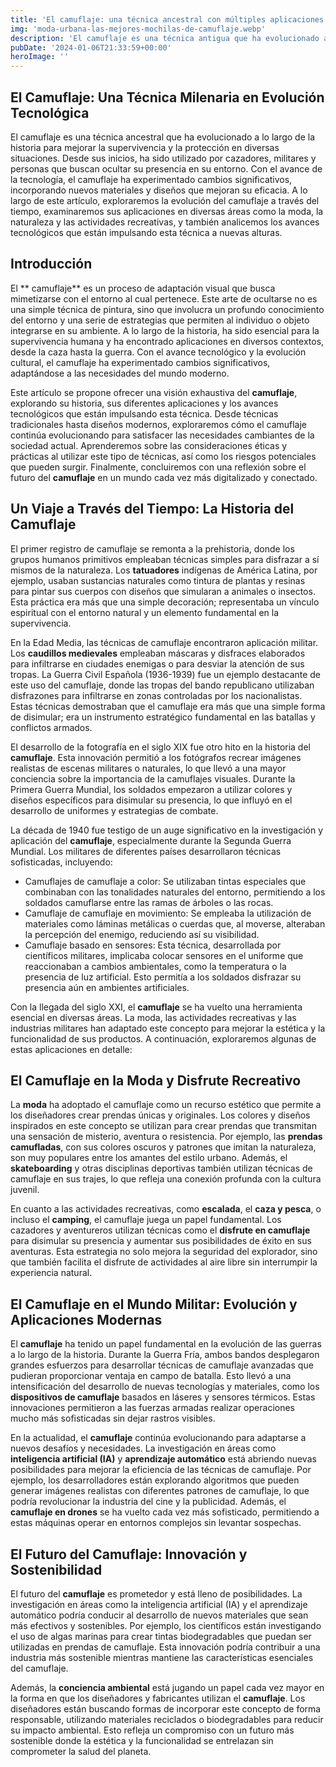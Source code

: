```yaml
---
title: 'El camuflaje: una técnica ancestral con múltiples aplicaciones en la actualidad - Camuflaje Militar'
img: 'moda-urbana-las-mejores-mochilas-de-camuflaje.webp'
description: 'El camuflaje es una técnica antigua que ha evolucionado a lo largo de los años. Desde sus inicios, se ha utilizado para ocultar y proteger a individuos u'
pubDate: '2024-01-06T21:33:59+00:00'
heroImage: ''
---
```

    
  ## El Camuflaje: Una Técnica Milenaria en Evolución Tecnológica

El camuflaje es una técnica ancestral que ha evolucionado a lo largo de la historia para mejorar la supervivencia y la protección en diversas situaciones. Desde sus inicios, ha sido utilizado por cazadores, militares y personas que buscan ocultar su presencia en su entorno. Con el avance de la tecnología, el camuflaje ha experimentado cambios significativos, incorporando nuevos materiales y diseños que mejoran su eficacia. A lo largo de este artículo, exploraremos la evolución del camuflaje a través del tiempo, examinaremos sus aplicaciones en diversas áreas como la moda, la naturaleza y las actividades recreativas, y también analicemos los avances tecnológicos que están impulsando esta técnica a nuevas alturas.

## Introducción

El ** camuflaje** es un proceso de adaptación visual que busca mimetizarse con el entorno al cual pertenece. Este arte de ocultarse no es una simple técnica de pintura, sino que involucra un profundo conocimiento del entorno y una serie de estrategias que permiten al individuo o objeto integrarse en su ambiente. A lo largo de la historia, ha sido esencial para la supervivencia humana y ha encontrado aplicaciones en diversos contextos, desde la caza hasta la guerra. Con el avance tecnológico y la evolución cultural, el camuflaje ha experimentado cambios significativos, adaptándose a las necesidades del mundo moderno.

Este artículo se propone ofrecer una visión exhaustiva del **camuflaje**, explorando su historia, sus diferentes aplicaciones y los avances tecnológicos que están impulsando esta técnica. Desde técnicas tradicionales hasta diseños modernos, exploraremos cómo el camuflaje continúa evolucionando para satisfacer las necesidades cambiantes de la sociedad actual. Aprenderemos sobre las consideraciones éticas y prácticas al utilizar este tipo de técnicas, así como los riesgos potenciales que pueden surgir. Finalmente, concluiremos con una reflexión sobre el futuro del **camuflaje** en un mundo cada vez más digitalizado y conectado.

## Un Viaje a Través del Tiempo: La Historia del Camuflaje

El primer registro de camuflaje se remonta a la prehistoria, donde los grupos humanos primitivos empleaban técnicas simples para disfrazar a sí mismos de la naturaleza. Los **tatuadores** indígenas de América Latina, por ejemplo, usaban sustancias naturales como tintura de plantas y resinas para pintar sus cuerpos con diseños que simularan a animales o insectos. Esta práctica era más que una simple decoración; representaba un vínculo espiritual con el entorno natural y un elemento fundamental en la supervivencia.

En la Edad Media, las técnicas de camuflaje encontraron aplicación militar. Los **caudillos medievales** empleaban máscaras y disfraces elaborados para infiltrarse en ciudades enemigas o para desviar la atención de sus tropas. La Guerra Civil Española (1936-1939) fue un ejemplo destacante de este uso del camuflaje, donde las tropas del bando republicano utilizaban disfrazones para infiltrarse en zonas controladas por los nacionalistas. Estas técnicas demostraban que el camuflaje era más que una simple forma de disimular; era un instrumento estratégico fundamental en las batallas y conflictos armados.

El desarrollo de la fotografía en el siglo XIX fue otro hito en la historia del **camuflaje**. Esta innovación permitió a los fotógrafos recrear imágenes realistas de escenas militares o naturales, lo que llevó a una mayor conciencia sobre la importancia de la camuflajes visuales. Durante la Primera Guerra Mundial, los soldados empezaron a utilizar colores y diseños específicos para disimular su presencia, lo que influyó en el desarrollo de uniformes y estrategias de combate.

La década de 1940 fue testigo de un auge significativo en la investigación y aplicación del **camuflaje**, especialmente durante la Segunda Guerra Mundial. Los militares de diferentes países desarrollaron técnicas sofisticadas, incluyendo:

- Camuflajes de camuflaje a color: Se utilizaban tintas especiales que combinaban con las tonalidades naturales del entorno, permitiendo a los soldados camuflarse entre las ramas de árboles o las rocas.
- Camuflaje de camuflaje en movimiento: Se empleaba la utilización de materiales como láminas metálicas o cuerdas que, al moverse, alteraban la percepción del enemigo, reduciendo así su visibilidad.
- Camuflaje basado en sensores: Esta técnica, desarrollada por científicos militares, implicaba colocar sensores en el uniforme que reaccionaban a cambios ambientales, como la temperatura o la presencia de luz artificial. Esto permitía a los soldados disfrazar su presencia aún en ambientes artificiales.

Con la llegada del siglo XXI, el **camuflaje** se ha vuelto una herramienta esencial en diversas áreas. La moda, las actividades recreativas y las industrias militares han adaptado este concepto para mejorar la estética y la funcionalidad de sus productos. A continuación, exploraremos algunas de estas aplicaciones en detalle:

## El Camuflaje en la Moda y Disfrute Recreativo

La **moda** ha adoptado el camuflaje como un recurso estético que permite a los diseñadores crear prendas únicas y originales. Los colores y diseños inspirados en este concepto se utilizan para crear prendas que transmitan una sensación de misterio, aventura o resistencia. Por ejemplo, las **prendas camufladas**, con sus colores oscuros y patrones que imitan la naturaleza, son muy populares entre los amantes del estilo urbano. Además, el **skateboarding** y otras disciplinas deportivas también utilizan técnicas de camuflaje en sus trajes, lo que refleja una conexión profunda con la cultura juvenil.

En cuanto a las actividades recreativas, como **escalada**, el **caza y pesca**, o incluso el **camping**, el camuflaje juega un papel fundamental. Los cazadores y aventureros utilizan técnicas como el **disfrute en camuflaje** para disimular su presencia y aumentar sus posibilidades de éxito en sus aventuras. Esta estrategia no solo mejora la seguridad del explorador, sino que también facilita el disfrute de actividades al aire libre sin interrumpir la experiencia natural.

## El Camuflaje en el Mundo Militar: Evolución y Aplicaciones Modernas

El **camuflaje** ha tenido un papel fundamental en la evolución de las guerras a lo largo de la historia. Durante la Guerra Fría, ambos bandos desplegaron grandes esfuerzos para desarrollar técnicas de camuflaje avanzadas que pudieran proporcionar ventaja en campo de batalla. Esto llevó a una intensificación del desarrollo de nuevas tecnologías y materiales, como los **dispositivos de camuflaje** basados en láseres y sensores térmicos. Estas innovaciones permitieron a las fuerzas armadas realizar operaciones mucho más sofisticadas sin dejar rastros visibles.

En la actualidad, el **camuflaje** continúa evolucionando para adaptarse a nuevos desafíos y necesidades. La investigación en áreas como **inteligencia artificial (IA)** y **aprendizaje automático** está abriendo nuevas posibilidades para mejorar la eficiencia de las técnicas de camuflaje. Por ejemplo, los desarrolladores están explorando algoritmos que pueden generar imágenes realistas con diferentes patrones de camuflaje, lo que podría revolucionar la industria del cine y la publicidad. Además, el **camuflaje en drones** se ha vuelto cada vez más sofisticado, permitiendo a estas máquinas operar en entornos complejos sin levantar sospechas.

## El Futuro del Camuflaje: Innovación y Sostenibilidad

El futuro del **camuflaje** es prometedor y está lleno de posibilidades. La investigación en áreas como la inteligencia artificial (IA) y el aprendizaje automático podría conducir al desarrollo de nuevos materiales que sean más efectivos y sostenibles. Por ejemplo, los científicos están investigando el uso de algas marinas para crear tintas biodegradables que puedan ser utilizadas en prendas de camuflaje. Esta innovación podría contribuir a una industria más sostenible mientras mantiene las características esenciales del camuflaje.

Además, la **conciencia ambiental** está jugando un papel cada vez mayor en la forma en que los diseñadores y fabricantes utilizan el **camuflaje**. Los diseñadores están buscando formas de incorporar este concepto de forma responsable, utilizando materiales reciclados o biodegradables para reducir su impacto ambiental. Esto refleja un compromiso con un futuro más sostenible donde la estética y la funcionalidad se entrelazan sin comprometer la salud del planeta.
  
